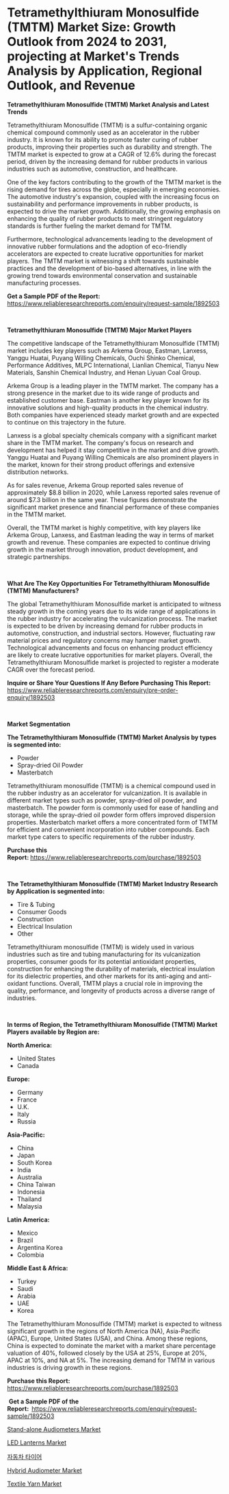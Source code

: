 <p><h1>Tetramethylthiuram Monosulfide (TMTM) Market Size: Growth Outlook from 2024 to 2031, projecting at Market's Trends Analysis by Application, Regional Outlook, and Revenue</h1></p><p><strong>Tetramethylthiuram Monosulfide (TMTM) Market Analysis and Latest Trends</strong></p>
<p><p>Tetramethylthiuram Monosulfide (TMTM) is a sulfur-containing organic chemical compound commonly used as an accelerator in the rubber industry. It is known for its ability to promote faster curing of rubber products, improving their properties such as durability and strength. The TMTM market is expected to grow at a CAGR of 12.6% during the forecast period, driven by the increasing demand for rubber products in various industries such as automotive, construction, and healthcare.</p><p>One of the key factors contributing to the growth of the TMTM market is the rising demand for tires across the globe, especially in emerging economies. The automotive industry's expansion, coupled with the increasing focus on sustainability and performance improvements in rubber products, is expected to drive the market growth. Additionally, the growing emphasis on enhancing the quality of rubber products to meet stringent regulatory standards is further fueling the market demand for TMTM.</p><p>Furthermore, technological advancements leading to the development of innovative rubber formulations and the adoption of eco-friendly accelerators are expected to create lucrative opportunities for market players. The TMTM market is witnessing a shift towards sustainable practices and the development of bio-based alternatives, in line with the growing trend towards environmental conservation and sustainable manufacturing processes.</p></p>
<p><strong>Get a Sample PDF of the Report:&nbsp;</strong> <a href="https://www.reliableresearchreports.com/enquiry/request-sample/1892503">https://www.reliableresearchreports.com/enquiry/request-sample/1892503</a></p>
<p>&nbsp;</p>
<p><strong>Tetramethylthiuram Monosulfide (TMTM) Major Market Players</strong></p>
<p><p>The competitive landscape of the Tetramethylthiuram Monosulfide (TMTM) market includes key players such as Arkema Group, Eastman, Lanxess, Yanggu Huatai, Puyang Willing Chemicals, Ouchi Shinko Chemical, Performance Additives, MLPC International, Lianlian Chemical, Tianyu New Materials, Sanshin Chemical Industry, and Henan Liyuan Coal Group.</p><p>Arkema Group is a leading player in the TMTM market. The company has a strong presence in the market due to its wide range of products and established customer base. Eastman is another key player known for its innovative solutions and high-quality products in the chemical industry. Both companies have experienced steady market growth and are expected to continue on this trajectory in the future.</p><p>Lanxess is a global specialty chemicals company with a significant market share in the TMTM market. The company's focus on research and development has helped it stay competitive in the market and drive growth. Yanggu Huatai and Puyang Willing Chemicals are also prominent players in the market, known for their strong product offerings and extensive distribution networks.</p><p>As for sales revenue, Arkema Group reported sales revenue of approximately $8.8 billion in 2020, while Lanxess reported sales revenue of around $7.3 billion in the same year. These figures demonstrate the significant market presence and financial performance of these companies in the TMTM market.</p><p>Overall, the TMTM market is highly competitive, with key players like Arkema Group, Lanxess, and Eastman leading the way in terms of market growth and revenue. These companies are expected to continue driving growth in the market through innovation, product development, and strategic partnerships.</p></p>
<p>&nbsp;</p>
<p><strong>What Are The Key Opportunities For Tetramethylthiuram Monosulfide (TMTM) Manufacturers?</strong></p>
<p><p>The global Tetramethylthiuram Monosulfide market is anticipated to witness steady growth in the coming years due to its wide range of applications in the rubber industry for accelerating the vulcanization process. The market is expected to be driven by increasing demand for rubber products in automotive, construction, and industrial sectors. However, fluctuating raw material prices and regulatory concerns may hamper market growth. Technological advancements and focus on enhancing product efficiency are likely to create lucrative opportunities for market players. Overall, the Tetramethylthiuram Monosulfide market is projected to register a moderate CAGR over the forecast period.</p></p>
<p><strong>Inquire or Share Your Questions If Any Before Purchasing This Report:</strong> <a href="https://www.reliableresearchreports.com/enquiry/pre-order-enquiry/1892503">https://www.reliableresearchreports.com/enquiry/pre-order-enquiry/1892503</a></p>
<p>&nbsp;</p>
<p><strong>Market Segmentation</strong></p>
<p><strong>The Tetramethylthiuram Monosulfide (TMTM) Market Analysis by types is segmented into:</strong></p>
<p><ul><li>Powder</li><li>Spray-dried Oil Powder</li><li>Masterbatch</li></ul></p>
<p><p>Tetramethylthiuram monosulfide (TMTM) is a chemical compound used in the rubber industry as an accelerator for vulcanization. It is available in different market types such as powder, spray-dried oil powder, and masterbatch. The powder form is commonly used for ease of handling and storage, while the spray-dried oil powder form offers improved dispersion properties. Masterbatch market offers a more concentrated form of TMTM for efficient and convenient incorporation into rubber compounds. Each market type caters to specific requirements of the rubber industry.</p></p>
<p><strong>Purchase this Report:&nbsp;</strong><a href="https://www.reliableresearchreports.com/purchase/1892503">https://www.reliableresearchreports.com/purchase/1892503</a></p>
<p>&nbsp;</p>
<p><strong>The Tetramethylthiuram Monosulfide (TMTM) Market Industry Research by Application is segmented into:</strong></p>
<p><ul><li>Tire & Tubing</li><li>Consumer Goods</li><li>Construction</li><li>Electrical Insulation</li><li>Other</li></ul></p>
<p><p>Tetramethylthiuram monosulfide (TMTM) is widely used in various industries such as tire and tubing manufacturing for its vulcanization properties, consumer goods for its potential antioxidant properties, construction for enhancing the durability of materials, electrical insulation for its dielectric properties, and other markets for its anti-aging and anti-oxidant functions. Overall, TMTM plays a crucial role in improving the quality, performance, and longevity of products across a diverse range of industries.</p></p>
<p>&nbsp;</p>
<p><strong>In terms of Region, the Tetramethylthiuram Monosulfide (TMTM) Market Players available by Region are:</strong></p>
<p>
    <p> <strong> North America: </strong>
        <ul>
            <li>United States</li>
            <li>Canada</li>
        </ul>
        </p> 
    <p> <strong> Europe: </strong>
        <ul>
            <li>Germany</li>
            <li>France</li>
            <li>U.K.</li>
            <li>Italy</li>
            <li>Russia</li>
        </ul>
        </p> 
    <p> <strong> Asia-Pacific: </strong>
        <ul>
            <li>China</li>
            <li>Japan</li>
            <li>South Korea</li>
            <li>India</li>
            <li>Australia</li>
            <li>China Taiwan</li>
            <li>Indonesia</li>
            <li>Thailand</li>
            <li>Malaysia</li>
        </ul>
        </p> 
    <p> <strong> Latin America: </strong>
        <ul>
            <li>Mexico</li>
            <li>Brazil</li>
            <li>Argentina Korea</li>
            <li>Colombia</li>
        </ul>
        </p> 
    <p> <strong> Middle East & Africa: </strong>
        <ul>
            <li>Turkey</li>
            <li>Saudi</li>
            <li>Arabia</li>
            <li>UAE</li>
            <li>Korea</li>
        </ul>
    </p>
    </p>
<p><p>The Tetramethylthiuram Monosulfide (TMTM) market is expected to witness significant growth in the regions of North America (NA), Asia-Pacific (APAC), Europe, United States (USA), and China. Among these regions, China is expected to dominate the market with a market share percentage valuation of 40%, followed closely by the USA at 25%, Europe at 20%, APAC at 10%, and NA at 5%. The increasing demand for TMTM in various industries is driving growth in these regions.</p></p>
<p><strong>Purchase this Report: </strong><a href="https://www.reliableresearchreports.com/purchase/1892503">https://www.reliableresearchreports.com/purchase/1892503</a></p>
<p>&nbsp;<strong>Get a Sample PDF of the Report:&nbsp;&nbsp;</strong><a href="https://www.reliableresearchreports.com/enquiry/request-sample/1892503">https://www.reliableresearchreports.com/enquiry/request-sample/1892503</a></p>
<p><strong></strong></p>
<p><p><a href="https://noble-drawer-34c.notion.site/Stand-alone-Audiometers-Market-Research-Report-The-Key-To-Successful-Business-Strategy-Forecasted-f-139f8bf457c04902bcdbfa47395d705d">Stand-alone Audiometers Market</a></p><p><a href="https://view.publitas.com/reportprime-1/led-lanterns-market-size-growing-and-forecasted-for-period-from-2024-2031-and-provides-complete-market-analysis-of-this-market/">LED Lanterns Market</a></p><p><a href="https://medium.com/@penelolack456456/%EC%9E%90%EB%8F%99%EC%B0%A8-%ED%83%80%EC%9D%B4%EC%96%B4-%EC%8B%9C%EC%9E%A5-%EC%A7%80%ED%91%9C-%ED%95%B4%EB%8F%85-%EC%8B%9C%EC%9E%A5-%EC%A0%90%EC%9C%A0%EC%9C%A8-%ED%8A%B8%EB%A0%8C%EB%93%9C-%EB%B0%8F-%EC%84%B1%EC%9E%A5-%ED%8C%A8%ED%84%B4-914d09f4de13">자동차 타이어</a></p><p><a href="https://fearless-okapi-6c8.notion.site/Hybrid-Audiometer-Market-Size-Market-Share-and-Global-Market-Analysis-Report-2024-2031-f70c3db366da4e2f8af472600adf85c2">Hybrid Audiometer Market</a></p><p><a href="https://view.publitas.com/reportprime-1/textile-yarn-market-centers-on-aspects-such-as-market-growth-market-share-market-opportunity-and-projected-forecasts-spanning-from-2024-to-2031/">Textile Yarn Market</a></p></p>